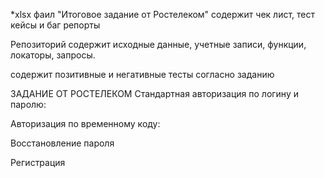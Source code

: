 *xlsx фаил "Итоговое задание от Ростелеком" содержит чек лист, тест кейсы и баг репорты

Репозиторий содержит исходные данные, учетные записи, функции, локаторы, запросы.

 содержит позитивные и негативные тесты согласно заданию

ЗАДАНИЕ ОТ РОСТЕЛЕКОМ Стандартная авторизация по логину и паролю:

Авторизация по временному коду:

Восстановление пароля

Регистрация
